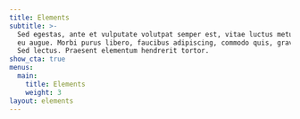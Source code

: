```yaml
---
title: Elements
subtitle: >-
  Sed egestas, ante et vulputate volutpat semper est, vitae luctus metus libero
  eu augue. Morbi purus libero, faucibus adipiscing, commodo quis, gravida est.
  Sed lectus. Praesent elementum hendrerit tortor.
show_cta: true
menus:
  main:
    title: Elements
    weight: 3
layout: elements
---
```


